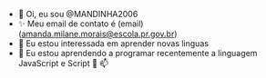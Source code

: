 - 👋 Oi, eu sou @MANDINHA2006
- ✨ Meu email de contato é (email) (amanda.milane.morais@escola.pr.gov.br)
- 👀 Eu estou interessada em aprender novas linguas 
- 🌱 Eu estou aprendendo a programar recentemente a linguagem JavaScript e Script 
 💞️   📫
